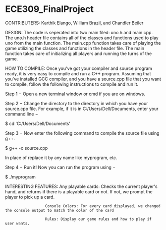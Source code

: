 # ECE309_FinalProject

CONTRIBUTERS: Karthik Elango, William Brazil, and Chandler Beiler

DESIGN:
The code is seperated into two main filed: uno.h and main.cpp.
The uno.h header file contains all of the classes and functions used to play uno from the main function.
The main.cpp function takes care of playing the game utilizing the classes and functions in the header file. The main function takes care of initializing all players and running the turns of the game.

HOW TO COMPILE:
Once you've got your compiler and source program ready, it is very easy to compile and run a C++ program. Assuming that you've installed GCC compiler, and you have a source.cpp file that you want to compile, follow the following instructions to compile and run it.

Step 1 − Open a new terminal window or cmd if you are on windows.

Step 2 − Change the directory to the directory in which you have your source.cpp file. For example, if it is in C:/Users/Dell/Documents, enter your command line −

$ cd 'C:/Users/Dell/Documents'

Step 3 − Now enter the following command to compile the source file using g++.

$ g++ -o <name-you-want-to-give> source.cpp
  
In place of <name-you-want-to-give> replace it by any name like myprogram, etc.

Step 4 − Run it! Now you can run the program using −

$ ./myprogram

INTERESTING FEATURES: Any playable cards: Checks the current player's hand, and returns if there is a playable card or not. If not, we prompt the player to pick up a           card.
  
                      Console Colors: For every card displayed, we changed the console output to match the color of the card
  
                      Rules: Display our game rules and how to play if user wants. 
